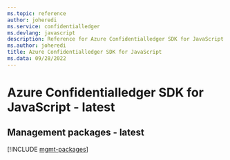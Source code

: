 ```yaml
---
ms.topic: reference
author: joheredi
ms.service: confidentialledger
ms.devlang: javascript
description: Reference for Azure Confidentialledger SDK for JavaScript
ms.author: joheredi
title: Azure Confidentialledger SDK for JavaScript
ms.data: 09/28/2022
---
```

# Azure Confidentialledger SDK for JavaScript - latest

## Management packages - latest
[!INCLUDE [mgmt-packages](confidentialledger-mgmt-index.md)]